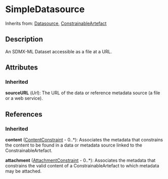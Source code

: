 
# SimpleDatasource



Inherits from: [Datasource](Datasource.md), [ConstrainableArtefact](ConstrainableArtefact.md)



## Description

An SDMX-ML Dataset accessible as a file at a URL.


## Attributes

### Inherited

**sourceURL** (*Url*): The URL of the data or reference metadata source (a file or a web service).



## References

### Inherited

**content** ([ContentConstraint](ContentConstraint.md) - 0..*): Associates the metadata that constrains the content to be found in a data or metadata source linked to the ConstrainableArtefact.

**attachment** ([AttachmentConstraint](AttachmentConstraint.md) - 0..*): Associates the metadata that constrains the valid content of a ConstrainableArtefact to which metadata may be attached.




